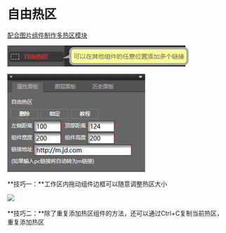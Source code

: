 # 自由热区

[配合图片组件制作多热区模块](//mwang-dian-xiu-faq.md#q：m端如何热区制作？)

![](/assets/igb3et.png)

![](/assets/pdtaort.png)

**技巧一：**工作区内拖动组件边框可以随意调整热区大小

![](http://img14.360buyimg.com/cms/jfs/t19225/365/251928995/1144594/be30dbcd/5a669444N02e188b1.gif)



**技巧二：**除了重复添加热区组件的方法，还可以通过Ctrl+C复制当前热区，重复添加热区



